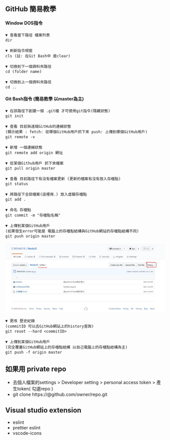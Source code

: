 ## GitHub 簡易教學

#### Window DOS指令
```
▼ 查看當下路徑 檔案列表
dir

▼ 刷新指令視窗
cls (註: 在Git Bash中 是clear)

▼ 切換到下一個資料夾路徑
cd (folder name)

▼ 切換到上一個資料夾路徑
cd ..
```


#### Git Bash指令 (簡易教學 以master為主)
```
▼ 在該路徑下創建一個 .git檔 才可使用git指令(隱藏狀態)
git init

▼ 查看 目前與遠端GitHub的連線狀態
(顯示結果 : fetch: 從哪個GitHub用戶抓下來 push: 上傳到哪個GitHub用戶)
git remote -v

▼ 新增 一個連線狀態
git remote add origin 網址

▼ 從某個Github用戶 抓下來檔案
git pull origin master

▼ 查看 目前路徑下有沒有檔案更新 (更新的檔案有沒有放入存檔點)
git status

▼ 將路徑下全部檔案(這裡用.) 放入虛擬存檔點
git add .

▼ 命名 存檔點
git commit -m "存檔點名稱"

▼ 上傳到某個GitHub用戶
(如果發生error可能是 電腦上的存檔點結構與GitHub網站的存檔點結構不同)
git push origin master

```

![image](https://github.com/B0544218/NodeJS/blob/master/GitHub_history.JPG)
```
▼ 更改 歷史紀錄
(commitID 可以去GitHub網站上的history查詢)
git reset --hard <commitID>

▼ 上傳到某個GitHub用戶
(完全覆蓋GitHub網站上的存檔點結構 以自己電腦上的存檔點結構為主)
git push -f origin master
```
## 如果用 private repo
- 去個人檔案的settings > Developer setting > personal access token > 產生token( 勾選repo )
- git clone https://<token>@github.com/owner/repo.git

## Visual studio extension
- eslint
- prettier eslint
- vscode-icons


